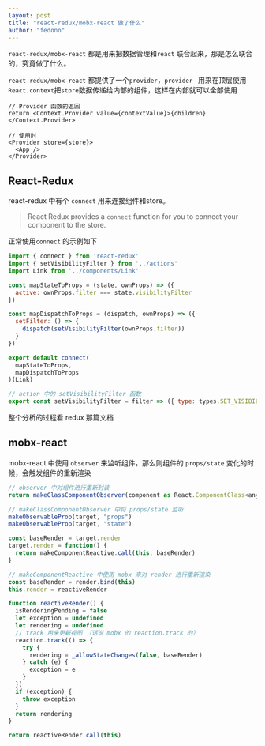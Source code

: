 ```yaml
---
layout: post 
title: "react-redux/mobx-react 做了什么" 
author: "fedono"
---
```


 `react-redux/mobx-react` 都是用来把数据管理和`react` 联合起来，那是怎么联合的，究竟做了什么。

 `react-redux/mobx-react`  都提供了一个`provider`，`provider ` 用来在顶层使用`React.context`把`store`数据传递给内部的组件，这样在内部就可以全部使用

```react
// Provider 函数的返回
return <Context.Provider value={contextValue}>{children}</Context.Provider>

// 使用时
<Provider store={store}>
  <App />
</Provider>
```

## React-Redux

react-redux 中有个 `connect` 用来连接组件和store。

> React Redux provides a `connect` function for you to connect your component to the store.

正常使用`connect` 的示例如下

```js
import { connect } from 'react-redux'
import { setVisibilityFilter } from '../actions'
import Link from '../components/Link'

const mapStateToProps = (state, ownProps) => ({
  active: ownProps.filter === state.visibilityFilter
})

const mapDispatchToProps = (dispatch, ownProps) => ({
  setFilter: () => {
    dispatch(setVisibilityFilter(ownProps.filter))
  }
})

export default connect(
  mapStateToProps,
  mapDispatchToProps
)(Link)

// action 中的 setVisibilityFilter 函数
export const setVisibilityFilter = filter => ({ type: types.SET_VISIBILITY_FILTER, filter})
```

整个分析的过程看 redux 那篇文档

## mobx-react 

mobx-react  中使用 `observer` 来监听组件，那么则组件的 `props/state` 变化的时候，会触发组件的重新渲染

```js
// observer 中对组件进行重新封装
return makeClassComponentObserver(component as React.ComponentClass<any, any>) as T

// makeClassComponentObserver 中将 props/state 监听
makeObservableProp(target, "props")
makeObservableProp(target, "state")

const baseRender = target.render
target.render = function() {
  return makeComponentReactive.call(this, baseRender)
}

// makeComponentReactive 中使用 mobx 来对 render 进行重新渲染
const baseRender = render.bind(this)
this.render = reactiveRender

function reactiveRender() {
  isRenderingPending = false
  let exception = undefined
  let rendering = undefined
  // track 用来更新视图 （话说 mobx 的 reaction.track 的）
  reaction.track(() => {
    try {
      rendering = _allowStateChanges(false, baseRender)
    } catch (e) {
      exception = e
    }
  })
  if (exception) {
    throw exception
  }
  return rendering
}

return reactiveRender.call(this)
```

